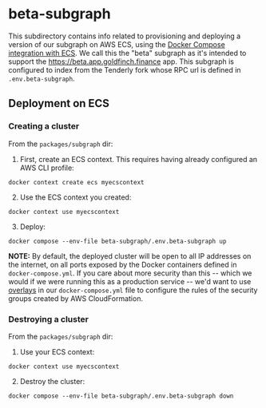 # beta-subgraph

This subdirectory contains info related to provisioning and deploying a version of our subgraph on AWS ECS, using the [Docker Compose integration with ECS](https://docs.docker.com/cloud/ecs-integration/). We call this the "beta" subgraph as it's intended to support the https://beta.app.goldfinch.finance app. This subgraph is configured to index from the Tenderly fork whose RPC url is defined in `.env.beta-subgraph`.

## Deployment on ECS

### Creating a cluster

From the `packages/subgraph` dir:

1. First, create an ECS context. This requires having already configured an AWS CLI profile:
  ```
  docker context create ecs myecscontext
  ```
2. Use the ECS context you created:
  ```
  docker context use myecscontext
  ```

3. Deploy:
  ```
  docker compose --env-file beta-subgraph/.env.beta-subgraph up
  ```

**NOTE:** By default, the deployed cluster will be open to all IP addresses on the internet, on all ports exposed by the Docker containers defined in `docker-compose.yml`. If you care about more security than this -- which we would if we were running this as a production service -- we'd want to use [overlays](https://docs.docker.com/cloud/ecs-integration/#tuning-the-cloudformation-template) in our `docker-compose.yml` file to configure the rules of the security groups created by AWS CloudFormation.

### Destroying a cluster

From the `packages/subgraph` dir:

1. Use your ECS context:
  ```
  docker context use myecscontext
  ```

2. Destroy the cluster:
  ```
  docker compose --env-file beta-subgraph/.env.beta-subgraph down
  ```

